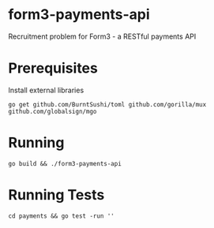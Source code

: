 # form3-payments-api
Recruitment problem for Form3 - a RESTful payments API

# Prerequisites #
Install external libraries
```
go get github.com/BurntSushi/toml github.com/gorilla/mux github.com/globalsign/mgo
```

# Running #
```
go build && ./form3-payments-api
```

# Running Tests #
```
cd payments && go test -run ''
```
